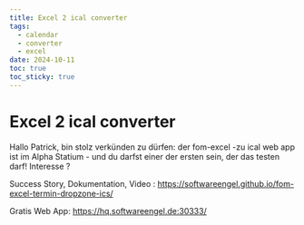 ```yaml
---
title: Excel 2 ical converter
tags:
  - calendar
  - converter
  - excel
date: 2024-10-11
toc: true
toc_sticky: true
---
```


# Excel 2 ical converter



Hallo Patrick, bin stolz verkünden zu dürfen: der fom-excel -zu ical web app ist im Alpha Statium - und du darfst einer der ersten sein, der das testen darf! Interesse ?

Success Story, Dokumentation, Video : https://softwareengel.github.io/fom-excel-termin-dropzone-ics/

Gratis Web App: https://hq.softwareengel.de:30333/



